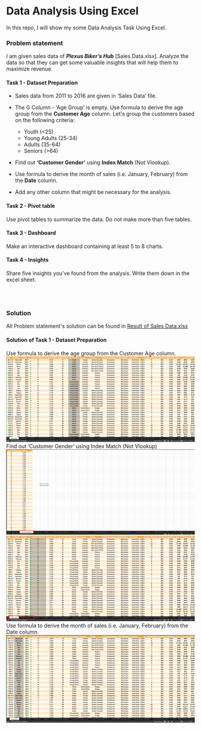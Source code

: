 # Data Analysis Using Excel
 In this repo, I will show my some Data Analysis Task Using Excel.

 ### Problem statement

I am given sales data of ***Plexus Biker’s Hub*** [Sales Data.xlsx]. Analyze the data so that they can get some valuable insights that will help them to maximize revenue. 


#### Task 1 - Dataset Preparation
- Sales data from 2011 to 2016 are given in ‘Sales Data’ file. 
- The G Column - ‘Age Group’ is empty. Use formula to derive the age group from the **Customer Age** column. Let's group the customers based on the following criteria:
  
  - Youth (<25)
  - Young Adults (25-34)
  - Adults (35-64)
  - Seniors (>64)
  
- Find out **‘Customer Gender’** using **Index Match** (Not Vlookup).  
- Use formula to derive the month of sales (i.e. January, February) from the **Date** column.
- Add any other column that might be necessary for the analysis. 

#### Task 2 - Pivot table 
Use pivot tables to summarize the data. Do not make more than five tables. 

#### Task 3 - Dashboard
Make an interactive dashboard containing at least 5 to 8 charts. 

#### Task 4 - Insights
Share five insights you’ve found from the analysis. Write them down in the excel sheet.   

<br>
<br>

### Solution

All Problem statement's solution can be found in [Result of Sales Data.xlsx](https://github.com/mdforhadcse/Data_Analysis_Using_Excel/blob/main/Result%20of%20Sales%20Data.xlsx)
<br>

#### Solution of Task 1 - Dataset Preparation
Use formula to derive the age group from the Customer Age column.
![Use formula to derive the age group from the Customer Age column.](https://github.com/mdforhadcse/Data_Analysis_Using_Excel/blob/main/images/Task%201/1.%20Age%20Group.png "Age group")
Find out ‘Customer Gender’ using Index Match (Not Vlookup)
![Finding out ‘Customer Gender’ using Index Match (Not Vlookup)](https://github.com/mdforhadcse/Data_Analysis_Using_Excel/blob/main/images/Task%201/2.%20Customer%20Gender%20sheet.png "Customer Gender sheet")
![After Finding ‘Customer Gender’ using Index Match](https://github.com/mdforhadcse/Data_Analysis_Using_Excel/blob/main/images/Task%201/2.%20Customer%20Gender.png "Customer Gender")
<br>
Use formula to derive the month of sales (i.e. January, February) from the Date column.
![Using formula to derive the month of sales](https://github.com/mdforhadcse/Data_Analysis_Using_Excel/blob/main/images/Task%201/3.%20Month%20of%20Sales.png "Month of Sales")
<br>



